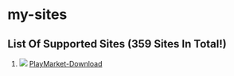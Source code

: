 # my-sites
## List Of Supported Sites (359 Sites In Total!)
1. ![](https://www.google.com/s2/favicons?domain=https://playmarket-download.com/) [PlayMarket-Download](https://playmarket-download.com/)
